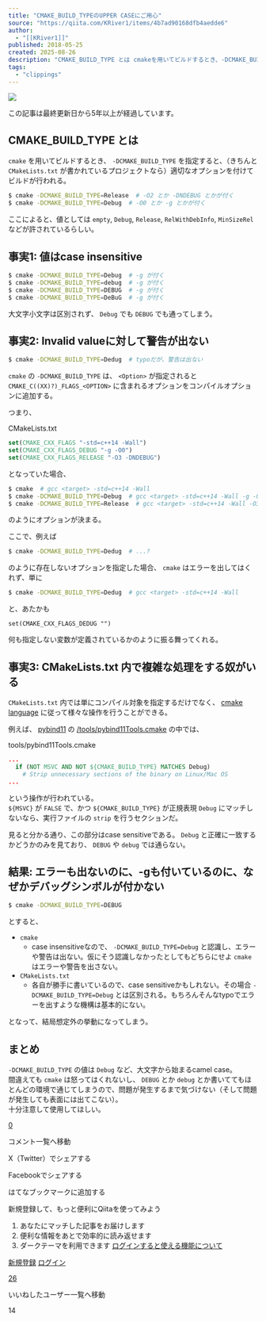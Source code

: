 ```yaml
---
title: "CMAKE_BUILD_TYPEのUPPER CASEにご用心"
source: "https://qiita.com/KRiver1/items/4b7ad90168dfb4aedde6"
author:
  - "[[KRiver1]]"
published: 2018-05-25
created: 2025-08-26
description: "CMAKE_BUILD_TYPE とは cmakeを用いてビルドするとき、-DCMAKE_BUILD_TYPEを指定すると、（きちんとCMakeLists.txtが書かれているプロジェクトなら）適切なオプションを付けてビルドが行われる。 $ cmake -DCMAKE_B..."
tags:
  - "clippings"
---
```

![](https://relay-dsp.ad-m.asia/dmp/sync/bizmatrix?pid=c3ed207b574cf11376&d=x18o8hduaj&uid=)

この記事は最終更新日から5年以上が経過しています。

## CMAKE\_BUILD\_TYPE とは

`cmake` を用いてビルドするとき、 `-DCMAKE_BUILD_TYPE` を指定すると、（きちんと `CMakeLists.txt` が書かれているプロジェクトなら）適切なオプションを付けてビルドが行われる。

```bash
$ cmake -DCMAKE_BUILD_TYPE=Release  # -O2 とか -DNDEBUG とかが付く
$ cmake -DCMAKE_BUILD_TYPE=Debug  # -O0 とか -g とかが付く
```

ここによると、値としては `empty`, `Debug`, `Release`, `RelWithDebInfo`, `MinSizeRel` などが許されているらしい。

## 事実1: 値はcase insensitive

```bash
$ cmake -DCMAKE_BUILD_TYPE=Debug  # -g が付く
$ cmake -DCMAKE_BUILD_TYPE=debug  # -g が付く
$ cmake -DCMAKE_BUILD_TYPE=DEBUG  # -g が付く
$ cmake -DCMAKE_BUILD_TYPE=DeBuG  # -g が付く
```

大文字小文字は区別されず、 `Debug` でも `DEBUG` でも通ってしまう。

## 事実2: Invalid valueに対して警告が出ない

```bash
$ cmake -DCMAKE_BUILD_TYPE=Dedug  # typoだが、警告は出ない
```

`cmake` の `-DCMAKE_BUILD_TYPE` は、 `<Option>` が指定されると `CMAKE_C((XX)?)_FLAGS_<OPTION>` に含まれるオプションをコンパイルオプションに追加する。

つまり、

CMakeLists.txt

```cmake
set(CMAKE_CXX_FLAGS "-std=c++14 -Wall")
set(CMAKE_CXX_FLAGS_DEBUG "-g -O0")
set(CMAKE_CXX_FLAGS_RELEASE "-O3 -DNDEBUG")
```

となっていた場合、

```bash
$ cmake  # gcc <target> -std=c++14 -Wall
$ cmake -DCMAKE_BUILD_TYPE=Debug  # gcc <target> -std=c++14 -Wall -g -O0
$ cmake -DCMAKE_BUILD_TYPE=Release  # gcc <target> -std=c++14 -Wall -O3 -DNDEBUG
```

のようにオプションが決まる。

ここで、例えば

```bash
$ cmake -DCMAKE_BUILD_TYPE=Dedug  # ...?
```

のように存在しないオプションを指定した場合、 `cmake` はエラーを出してはくれず、単に

```bash
$ cmake -DCMAKE_BUILD_TYPE=Dedug  # gcc <target> -std=c++14 -Wall
```

と、あたかも

```text
set(CMAKE_CXX_FLAGS_DEDUG "")
```

何も指定しない変数が定義されているかのように振る舞ってくれる。

## 事実3: CMakeLists.txt 内で複雑な処理をする奴がいる

`CMakeLists.txt` 内では単にコンパイル対象を指定するだけでなく、 [cmake language](https://cmake.org/cmake/help/v3.0/manual/cmake-language.7.html) に従って様々な操作を行うことができる。

例えば、 [pybind11](https://github.com/pybind/pybind11) の [/tools/pybind11Tools.cmake](https://github.com/pybind/pybind11/blob/master/tools/pybind11Tools.cmake) の中では、

tools/pybind11Tools.cmake

```cmake
...
  if (NOT MSVC AND NOT ${CMAKE_BUILD_TYPE} MATCHES Debug)
    # Strip unnecessary sections of the binary on Linux/Mac OS
...
```

という操作が行われている。  
`${MSVC}` が `FALSE` で、かつ `${CMAKE_BUILD_TYPE}` が正規表現 `Debug` にマッチしないなら、実行ファイルの `strip` を行うセクションだ。

見ると分かる通り、この部分はcase sensitiveである。 `Debug` と正確に一致するかどうかのみを見ており、 `DEBUG` や `debug` では通らない。

## 結果: エラーも出ないのに、-gも付いているのに、なぜかデバッグシンボルが付かない

```bash
$ cmake -DCMAKE_BUILD_TYPE=DEBUG
```

とすると、

- `cmake`
	- case insensitiveなので、 `-DCMAKE_BUILD_TYPE=Debug` と認識し、エラーや警告は出ない。仮にそう認識しなかったとしてもどちらにせよ `cmake` はエラーや警告を出さない。
- `CMakeLists.txt`
	- 各自が勝手に書いているので、case sensitiveかもしれない。その場合 `-DCMAKE_BUILD_TYPE=Debug` とは区別される。もちろんそんなtypoでエラーを出すような機構は基本的にない。

となって、結局想定外の挙動になってしまう。

## まとめ

`-DCMAKE_BUILD_TYPE` の値は `Debug` など、大文字から始まるcamel case。  
間違えても `cmake` は怒ってはくれないし、 `DEBUG` とか `debug` とか書いててもほとんどの環境で通じてしまうので、問題が発生するまで気づけない（そして問題が発生しても表面には出てこない）。  
十分注意して使用してほしい。

[0](https://qiita.com/KRiver1/items/#comments)

コメント一覧へ移動

X（Twitter）でシェアする

Facebookでシェアする

はてなブックマークに追加する

新規登録して、もっと便利にQiitaを使ってみよう

1. あなたにマッチした記事をお届けします
2. 便利な情報をあとで効率的に読み返せます
3. ダークテーマを利用できます
[ログインすると使える機能について](https://help.qiita.com/ja/articles/qiita-login-user)

[新規登録](https://qiita.com/signup?callback_action=login_or_signup&redirect_to=%2FKRiver1%2Fitems%2F4b7ad90168dfb4aedde6&realm=qiita) [ログイン](https://qiita.com/login?callback_action=login_or_signup&redirect_to=%2FKRiver1%2Fitems%2F4b7ad90168dfb4aedde6&realm=qiita)

[26](https://qiita.com/KRiver1/items/4b7ad90168dfb4aedde6/likers)

いいねしたユーザー一覧へ移動

14